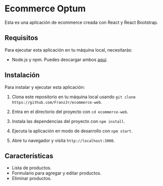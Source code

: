 # Ecommerce Optum

Esta es una aplicación de ecommerce creada con React y React Bootstrap.

## Requisitos

Para ejecutar esta aplicación en tu máquina local, necesitarás:

- Node.js y npm. Puedes descargar ambos [aquí](https://nodejs.org/).

## Instalación

Para instalar y ejecutar esta aplicación:

1. Clona este repositorio en tu máquina local usando `git clone https://github.com/FranzJr/ecommerce-web`.

2. Entra en el directorio del proyecto con `cd ecommerce-web`.

3. Instala las dependencias del proyecto con `npm install`.

4. Ejecuta la aplicación en modo de desarrollo con `npm start`.

5. Abre tu navegador y visita `http://localhost:3000`.

## Características

- Lista de productos.
- Formulario para agregar y editar productos.
- Eliminar productos.
